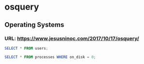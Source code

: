 # osquery
## Operating Systems 
### URL: https://www.jesusninoc.com/2017/10/17/osquery/
```PowerShell
SELECT * FROM users;

```
```PowerShell
SELECT * FROM processes WHERE on_disk = 0;
```
